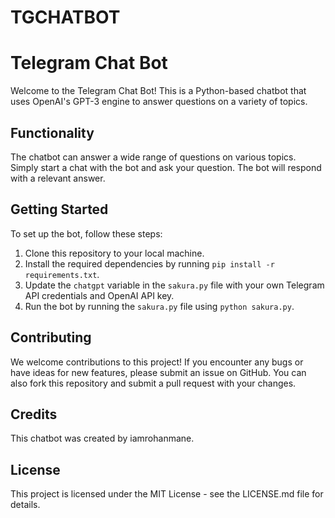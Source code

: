 # TGCHATBOT
# Telegram Chat Bot

Welcome to the Telegram Chat Bot! This is a Python-based chatbot that uses OpenAI's GPT-3 engine to answer questions on a variety of topics. 

## Functionality

The chatbot can answer a wide range of questions on various topics. Simply start a chat with the bot and ask your question. The bot will respond with a relevant answer.

## Getting Started

To set up the bot, follow these steps:

1. Clone this repository to your local machine.
2. Install the required dependencies by running `pip install -r requirements.txt`.
3. Update the `chatgpt` variable in the `sakura.py` file with your own Telegram API credentials and OpenAI API key.
4. Run the bot by running the `sakura.py` file using `python sakura.py`.

## Contributing

We welcome contributions to this project! If you encounter any bugs or have ideas for new features, please submit an issue on GitHub. You can also fork this repository and submit a pull request with your changes.

## Credits

This chatbot was created by iamrohanmane.

## License

This project is licensed under the MIT License - see the LICENSE.md file for details.
